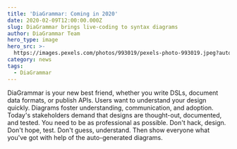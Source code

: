 ```yaml
---
title: 'DiaGrammar: Coming in 2020'
date: 2020-02-09T12:00:00.000Z
slug: DiaGrammar brings live-coding to syntax diagrams
author: DiaGrammar Team
hero_type: image
hero_src: >-
  https://images.pexels.com/photos/993019/pexels-photo-993019.jpeg?auto=compress&cs=tinysrgb&h=650&w=940
category: news
tags:
  - DiaGrammar
---
```


  DiaGrammar is your new best friend, whether you write DSLs, document data formats, or publish APIs. Users want to understand your design quickly. Diagrams foster understanding, communication, and adoption. Today's stakeholders demand that designs are thought-out, documented, and tested. You need to be as professional as possible. Don't hack, design. Don't hope, test. Don't guess, understand. Then show everyone what you've got with help of the auto-generated diagrams.

